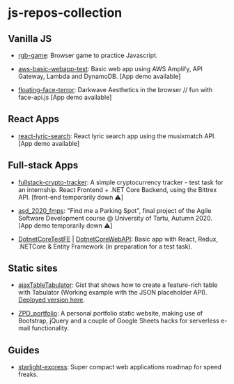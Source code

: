 # js-repos-collection

## Vanilla JS

- [rgb-game](https://github.com/linomp/rgb-game): Browser game to practice Javascript. 

- [aws-basic-webapp-test](https://github.com/linomp/aws-basic-webapp-test): Basic web app using AWS Amplify, API Gateway, Lambda and DynamoDB. [App demo available] 

- [floating-face-terror](https://github.com/linomp/floating-face-terror): Darkwave Aesthetics in the browser // fun with face-api.js [App demo available]  


## React Apps

- [react-lyric-search](https://github.com/linomp/react-lyric-search): React lyric search app using the musixmatch API. [App demo available]


## Full-stack Apps

- [fullstack-crypto-tracker](https://github.com/linomp/fullstack-crypto-tracker): A simple cryptocurrency tracker - test task for an internship. React Frontend + .NET Core Backend, using the Bittrex API. [front-end temporarily down :warning:] 

- [asd_2020_fmps](https://github.com/linomp/asd_2020_fmps): "Find me a Parking Spot", final project of the Agile Software Development course @ University of Tartu, Autumn 2020. [App demo temporarily down :warning:]

- [DotnetCoreTestFE](https://github.com/linomp/DotnetCoreTestFE) | [DotnetCoreWebAPI](https://github.com/linomp/DotnetCoreWebAPI): Basic app with React, Redux, .NETCore & Entity Framework (in preparation for a test task). 


## Static sites
- [ajaxTableTabulator](https://gist.github.com/linomp/f33911e69b6cab80c8927911fab3ccb3): Gist that shows how to create a feature-rich table with Tabulator (Working example with the JSON placeholder API). [Deployed version here](https://admiring-cori-5f2b7e.netlify.com/). 
  
- [ZPD_portfolio](https://github.com/linomp/ZPD_portfolio): A personal portfolio static website, making use of Bootstrap, jQuery and a couple of Google Sheets hacks for serverless e-mail functionality. 


## Guides

- [starlight-express](https://github.com/linomp/starlight-express): Super compact web applications roadmap for speed freaks.